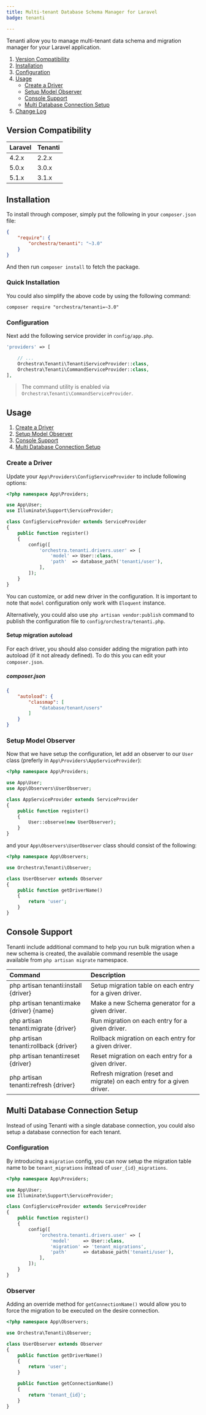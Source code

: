 ```yaml
---
title: Multi-tenant Database Schema Manager for Laravel
badge: tenanti

---
```


Tenanti allow you to manage multi-tenant data schema and migration manager for your Laravel application.

1. [Version Compatibility](#compatibility)
2. [Installation](#installation)
3. [Configuration](#configuration)
4. [Usage](#usage)
   - [Create a Driver](#create-a-driver)
   - [Setup Model Observer](#setup-model-observer)
   - [Console Support](#console-support)
   - [Multi Database Connection Setup](#multi-database-connection-setup)
5. [Change Log]({doc-url}/components/tenanti/changes#v3-0)

<a name="compatibility"></a>
## Version Compatibility

Laravel  | Tenanti
:--------|:---------
 4.2.x   | 2.2.x
 5.0.x   | 3.0.x
 5.1.x   | 3.1.x

<a name="installation"></a>
## Installation

To install through composer, simply put the following in your `composer.json` file:

```json
{
    "require": {
        "orchestra/tenanti": "~3.0"
    }
}
```

And then run `composer install` to fetch the package.

<a name="quick-installation"></a>
### Quick Installation

You could also simplify the above code by using the following command:

    composer require "orchestra/tenanti=~3.0"

<a name="configuration"></a>
### Configuration

Next add the following service provider in `config/app.php`.

```php
'providers' => [

    // ...
    Orchestra\Tenanti\TenantiServiceProvider::class,
    Orchestra\Tenanti\CommandServiceProvider::class,
],
```

> The command utility is enabled via `Orchestra\Tenanti\CommandServiceProvider`.

<a name="usage"></a>
## Usage

1. [Create a Driver](#create-a-driver)
2. [Setup Model Observer](#setup-model-observer)
3. [Console Support](#console-support)
4. [Multi Database Connection Setup](#multi-database-connection-setup)

<a name="create-a-driver"></a>
### Create a Driver

Update your `App\Providers\ConfigServiceProvider` to include following options:

```php
<?php namespace App\Providers;

use App\User;
use Illuminate\Support\ServiceProvider;

class ConfigServiceProvider extends ServiceProvider
{
    public function register()
    {
        config([
            'orchestra.tenanti.drivers.user' => [
                'model' => User::class,
                'path'  => database_path('tenanti/user'),
            ],
        ]);
    }
}
```

You can customize, or add new driver in the configuration. It is important to note that `model` configuration only work with `Eloquent` instance.

Alternatively, you could also use `php artisan vendor:publish` command to publish the configuration file to `config/orchestra/tenanti.php`.

#### Setup migration autoload

For each driver, you should also consider adding the migration path into autoload (if it not already defined). To do this you can edit your `composer.json`.

##### composer.json

```json
{
    "autoload": {
        "classmap": [
            "database/tenant/users"
        ]
    }
}
```

<a name="setup-model-observer"></a>
### Setup Model Observer

Now that we have setup the configuration, let add an observer to our `User` class (preferly in `App\Providers\AppServiceProvider`):

```php
<?php namespace App\Providers;

use App\User;
use App\Observers\UserObserver;

class AppServiceProvider extends ServiceProvider
{
    public function register()
    {
        User::observe(new UserObserver);
    }
}
```

and your `App\Observers\UserObserver` class should consist of the following:

```php
<?php namespace App\Observers;

use Orchestra\Tenanti\Observer;

class UserObserver extends Observer
{
    public function getDriverName()
    {
        return 'user';
    }
}
```

<a name="console-support"></a>
## Console Support

Tenanti include additional command to help you run bulk migration when a new schema is created, the available command resemble the usage available from `php artisan migrate` namespace.

Command                                    | Description
:------------------------------------------|:---------------------
 php artisan tenanti:install {driver}      | Setup migration table on each entry for a given driver.
 php artisan tenanti:make {driver} {name}  | Make a new Schema generator for a given driver.
 php artisan tenanti:migrate {driver}      | Run migration on each entry for a given driver.
 php artisan tenanti:rollback {driver}     | Rollback migration on each entry for a given driver.
 php artisan tenanti:reset {driver}        | Reset migration on each entry for a given driver.
 php artisan tenanti:refresh {driver}      | Refresh migration (reset and migrate) on each entry for a given driver.

<a name="multi-database-connection-setup"></a>
## Multi Database Connection Setup

Instead of using Tenanti with a single database connection, you could also setup a database connection for each tenant.

### Configuration

By introducing a `migration` config, you can now setup the migration table name to be `tenant_migrations` instead of `user_{id}_migrations`.

```php
<?php namespace App\Providers;

use App\User;
use Illuminate\Support\ServiceProvider;

class ConfigServiceProvider extends ServiceProvider
{
    public function register()
    {
        config([
            'orchestra.tenanti.drivers.user' => [
                'model'     => User::class,
                'migration' => 'tenant_migrations',
                'path'      => database_path('tenanti/user'),
            ],
        ]);
    }
}
```

### Observer

Adding an override method for `getConnectionName()` would allow you to force the migration to be executed on the desire connection.

```php
<?php namespace App\Observers;

use Orchestra\Tenanti\Observer;

class UserObserver extends Observer
{
    public function getDriverName()
    {
        return 'user';
    }

    public function getConnectionName()
    {
        return 'tenant_{id}';
    }
}
```
